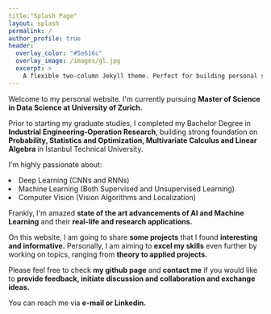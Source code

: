 ```yaml
---
title:"Splash Page"
layout: splash
permalink: /
author_profile: true
header:
  overlay_color: "#5e616c"
  overlay_image: /images/gl.jpg
  excerpt: >
    A flexible two-column Jekyll theme. Perfect for building personal sites, blogs, and portfolios.<br />
---
```

<main>

<p>Welcome to my personal website. I'm currently pursuing <strong>Master of Science in Data Science at University of Zurich.</strong></p>

<p>Prior to starting my graduate studies, I completed my Bachelor Degree in <strong>Industrial Engineering-Operation Research</strong>,
building strong foundation on <strong>Probability, Statistics and Optimization, Multivariate Calculus and Linear Algebra</strong> in Istanbul Technical University.</p>

I'm highly passionate about:

<p><li> Deep Learning (CNNs and RNNs)</li>
<li> Machine Learning (Both Supervised and Unsupervised Learning)</li>
<li> Computer Vision (Vision Algorithms and Localization)</li></p>

<p>Frankly, I'm amazed <strong>state of the art advancements of AI and Machine Learning</strong> and their <strong>real-life and research applications.</strong></p>

<p>On this website, I am going to share <strong>some projects</strong> that I found <strong>interesting and informative.</strong>
Personally, I am aiming to <strong>excel my skills</strong> even further by working on topics, ranging from <strong>theory to applied projects.</strong></p>

<p>Please feel free to check <strong>my github page</strong> and <strong>contact me</strong> if you would like to <strong>provide feedback, initiate discussion and collaboration and exchange ideas.</strong></p>
<p>You can reach me via <strong>e-mail or Linkedin.</strong></p>

</main>
